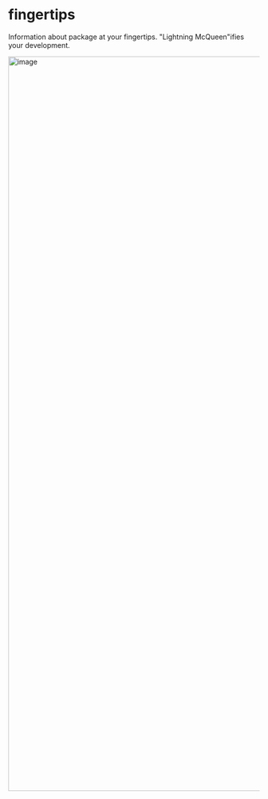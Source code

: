 # fingertips
Information about package at your fingertips. "Lightning McQueen"ifies your development.

<img width="1474" alt="image" src="https://github.com/user-attachments/assets/b2e6fa17-050f-4cc2-bfd8-ccef219930a8">
